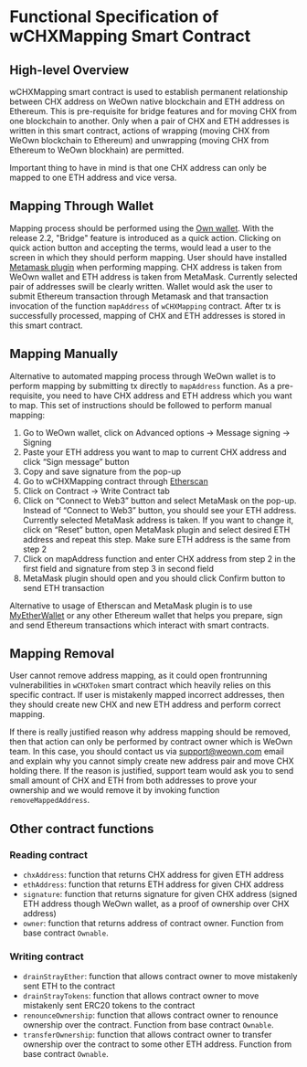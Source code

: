 Functional Specification of wCHXMapping Smart Contract
=========================================

## High-level Overview

wCHXMapping smart contract is used to establish permanent relationship between CHX address on WeOwn native blockchain and ETH address on Ethereum. This is pre-requisite for bridge features and for moving CHX from one blockchain to another. Only when a pair of CHX and ETH addresses is written in this smart contract, actions of wrapping (moving CHX from WeOwn blockchain to Ethereum) and unwrapping (moving CHX from Ethereum to WeOwn blockhain) are permitted.

Important thing to have in mind is that one CHX address can only be mapped to one ETH address and vice versa.


## Mapping Through Wallet

Mapping process should be performed using the [Own wallet](https://wallet.weown.com). With the release 2.2, "Bridge" feature is introduced as a quick action. Clicking on quick action button and accepting the terms, would lead a user to the screen in which they should perform mapping. User should have installed [Metamask plugin](https://metamask.io/) when performing mapping. CHX address is taken from WeOwn wallet and ETH address is taken from MetaMask. Currently selected pair of addresses swill be clearly written. Wallet would ask the user to submit Ethereum transaction through Metamask and that transaction invocation of the function `mapAddress` of `wCHXMapping` contract. After tx is successfully processed, mapping of CHX and ETH addresses is stored in this smart contract.


## Mapping Manually

Alternative to automated mapping process through WeOwn wallet is to perform mapping by submitting tx directly to `mapAddress` function. As a pre-requisite, you need to have CHX address and ETH address which you want to map. This set of instructions should be followed to perform manual mapping:

1. Go to WeOwn wallet, click on Advanced options -> Message signing -> Signing
2. Paste your ETH address you want to map to current CHX address and click “Sign message” button
3. Copy and save signature from the pop-up
4. Go to wCHXMapping contract through [Etherscan](https://etherscan.io/address/0x766eaabd47c53f548cf225f8eb7ab300648fc236#writeContract)
5. Click on Contract -> Write Contract tab
6. Click on “Connect to Web3” button and select MetaMask on the pop-up. Instead of “Connect to Web3” button, you should see your ETH address. Currently selected MetaMask address is taken. If you want to change it, click on “Reset” button, open MetaMask plugin and select desired ETH address and repeat this step. Make sure ETH address is the same from step 2
7. Click on mapAddress function and enter CHX address from step 2 in the first field and signature from step 3 in second field
8. MetaMask plugin should open and you should click Confirm button to send ETH transaction

Alternative to usage of Etherscan and MetaMask plugin is to use [MyEtherWallet](https://www.myetherwallet.com) or any other Ethereum wallet that helps you prepare, sign and send Ethereum transactions which interact with smart contracts.


## Mapping Removal

User cannot remove address mapping, as it could open frontrunning vulnerabilities in `wCHXToken` smart contract which heavily relies on this specific contract. If user is mistakenly mapped incorrect addresses, then they should create new CHX and new ETH address and perform correct mapping.

If there is really justified reason why address mapping should be removed, then that action can only be performed by contract owner which is WeOwn team. In this case, you should contact us via support@weown.com email and explain why you cannot simply create new address pair and move CHX holding there. If the reason is justified, support team would ask you to send small amount of CHX and ETH from both addresses to prove your ownership and we would remove it by invoking function `removeMappedAddress`.


## Other contract functions


### Reading contract 
- `chxAddress`: function that returns CHX address for given ETH address
- `ethAddress`: function that returns ETH address for given CHX address
- `signature`: function that returns signature for given CHX address (signed ETH address though WeOwn wallet, as a proof of ownership over CHX address)
- `owner`: function that returns address of contract owner. Function from base contract `Ownable`.

### Writing contract
- `drainStrayEther`: function that allows contract owner to move mistakenly sent ETH to the contract
- `drainStrayTokens`: function that allows contract owner to move mistakenly sent ERC20 tokens to the contract
- `renounceOwnership`: function that allows contract owner to renounce ownership over the contract. Function from base contract `Ownable`.
- `transferOwnership`: function that allows contract owner to transfer ownership over the contract to some other ETH address. Function from base contract `Ownable`.